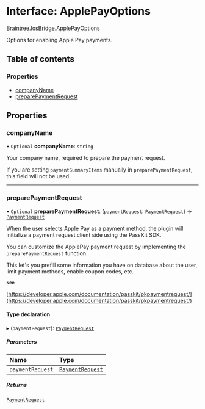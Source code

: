 # Interface: ApplePayOptions

[Braintree](../modules/CdvPurchase.Braintree.md).[IosBridge](../modules/CdvPurchase.Braintree.IosBridge.md).ApplePayOptions

Options for enabling Apple Pay payments.

## Table of contents

### Properties

- [companyName](CdvPurchase.Braintree.IosBridge.ApplePayOptions.md#companyname)
- [preparePaymentRequest](CdvPurchase.Braintree.IosBridge.ApplePayOptions.md#preparepaymentrequest)

## Properties

### companyName

• `Optional` **companyName**: `string`

Your company name, required to prepare the payment request.

If you are setting `paymentSummaryItems` manually in `preparePaymentRequest`, this field will
not be used.

___

### preparePaymentRequest

• `Optional` **preparePaymentRequest**: (`paymentRequest`: [`PaymentRequest`](CdvPurchase.PaymentRequest.md)) => [`PaymentRequest`](CdvPurchase.ApplePay.PaymentRequest.md)

When the user selects Apple Pay as a payment method, the plugin will initialize a payment request
client side using the PassKit SDK.

You can customize the ApplePay payment request by implementing the `preparePaymentRequest` function.

This let's you prefill some information you have on database about the user, limit payment methods,
enable coupon codes, etc.

**`See`**

[https://developer.apple.com/documentation/passkit/pkpaymentrequest/](https://developer.apple.com/documentation/passkit/pkpaymentrequest/)

#### Type declaration

▸ (`paymentRequest`): [`PaymentRequest`](CdvPurchase.ApplePay.PaymentRequest.md)

##### Parameters

| Name | Type |
| :------ | :------ |
| `paymentRequest` | [`PaymentRequest`](CdvPurchase.PaymentRequest.md) |

##### Returns

[`PaymentRequest`](CdvPurchase.ApplePay.PaymentRequest.md)
